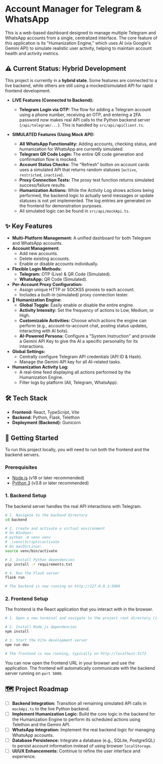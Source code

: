# Account Manager for Telegram & WhatsApp

This is a web-based dashboard designed to manage multiple Telegram and WhatsApp accounts from a single, centralized interface. The core feature of this application is its "Humanization Engine," which uses AI (via Google's Gemini API) to simulate realistic user activity, helping to maintain account health and activity metrics.

## ⚠️ Current Status: Hybrid Development

This project is currently in a **hybrid state**. Some features are connected to a live backend, while others are still using a mocked/simulated API for rapid frontend development.

-   **LIVE Features (Connected to Backend):**
    -   **Telegram Login via OTP:** The flow for adding a Telegram account using a phone number, receiving an OTP, and entering a 2FA password now makes real API calls to the Python backend server (`/api/telegram/...`). This is handled by `src/api/apiClient.ts`.

-   **SIMULATED Features (Using Mock API):**
    -   **All WhatsApp Functionality:** Adding accounts, checking status, and humanization for WhatsApp are currently simulated.
    -   **Telegram QR Code Login:** The entire QR code generation and confirmation flow is mocked.
    -   **Account Status Checks:** The "Refresh" button on account cards uses a simulated API that returns random statuses (`active`, `restricted`, `inactive`).
    -   **Proxy Connection Tests:** The proxy test function returns simulated success/failure results.
    -   **Humanization Actions:** While the Activity Log shows actions being performed, the backend logic to actually send messages or update statuses is not yet implemented. The log entries are generated on the frontend for demonstration purposes.
    -   All simulated logic can be found in `src/api/mockApi.ts`.

## ✨ Key Features

-   **Multi-Platform Management:** A unified dashboard for both Telegram and WhatsApp accounts.
-   **Account Management:**
    -   Add new accounts.
    -   Delete existing accounts.
    -   Enable or disable accounts individually.
-   **Flexible Login Methods:**
    -   **Telegram:** OTP (Live) & QR Code (Simulated).
    -   **WhatsApp:** QR Code (Simulated).
-   **Per-Account Proxy Configuration:**
    -   Assign unique HTTP or SOCKS5 proxies to each account.
    -   Includes a built-in (simulated) proxy connection tester.
-   **🤖 Humanization Engine:**
    -   **Global Toggle:** Easily enable or disable the entire engine.
    -   **Activity Intensity:** Set the frequency of actions to Low, Medium, or High.
    -   **Customizable Activities:** Choose which actions the engine can perform (e.g., account-to-account chat, posting status updates, interacting with AI bots).
    -   **AI-Powered Persona:** Configure a "System Instruction" and provide a Gemini API Key to give the AI a specific personality for its interactions.
-   **Global Settings:**
    -   Centrally configure Telegram API credentials (API ID & Hash).
    -   Manage the Gemini API key for all AI-related tasks.
-   **Humanization Activity Log:**
    -   A real-time feed displaying all actions performed by the Humanization Engine.
    -   Filter logs by platform (All, Telegram, WhatsApp).

## 🛠️ Tech Stack

-   **Frontend:** React, TypeScript, Vite
-   **Backend:** Python, Flask, Telethon
-   **Deployment (Backend):** Gunicorn

## 🚀 Getting Started

To run this project locally, you will need to run both the frontend and the backend servers.

### Prerequisites

-   [Node.js](https://nodejs.org/en/) (v18 or later recommended)
-   [Python 3](https://www.python.org/downloads/) (v3.8 or later recommended)

### 1. Backend Setup

The backend server handles the real API interactions with Telegram.

```bash
# 1. Navigate to the backend directory
cd backend

# 2. Create and activate a virtual environment
# On Windows:
# python -m venv venv
# .\venv\Scripts\activate
# On macOS/Linux:
source venv/bin/activate

# 3. Install Python dependencies
pip install -r requirements.txt

# 4. Run the Flask server
flask run

# The backend is now running on http://127.0.0.1:5000
```

### 2. Frontend Setup

The frontend is the React application that you interact with in the browser.

```bash
# 1. Open a new terminal and navigate to the project root directory (if you're not already there)

# 2. Install Node.js dependencies
npm install

# 3. Start the Vite development server
npm run dev

# The frontend is now running, typically on http://localhost:5173
```

You can now open the frontend URL in your browser and use the application. The frontend will automatically communicate with the backend server running on `port 5000`.

## 🗺️ Project Roadmap

-   [ ] **Backend Integration:** Transition all remaining simulated API calls in `mockApi.ts` to the live Python backend.
-   [ ] **Implement Humanization Logic:** Build the core logic in the backend for the Humanization Engine to perform its scheduled actions using Telethon and the Gemini API.
-   [ ] **WhatsApp Integration:** Implement the real backend logic for managing WhatsApp accounts.
-   [ ] **Database Persistence:** Integrate a database (e.g., SQLite, PostgreSQL) to persist account information instead of using browser `localStorage`.
-   [ ] **UI/UX Enhancements:** Continue to refine the user interface and experience.
